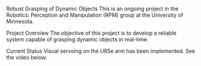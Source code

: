 Robust Grasping of Dynamic Objects
This is an ongoing project in the Robotics: Perception and Manipulation (RPM) group at the University of Minnesota.

Project Overview
The objective of this project is to develop a reliable system capable of grasping dynamic objects in real-time.

Current Status
Visual servoing on the UR5e arm has been implemented. See the video below:
